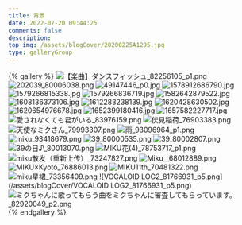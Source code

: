 ```yaml
---
title: 背景
date: 2022-07-20 09:44:25
comments: false
description:
top_img: /assets/blogCover/20200225A1295.jpg
type: galleryGroup
---
```

{% gallery %}
![【楽曲】ダンスフィッシュ_82256105_p1.png](/assets/blogCover/【楽曲】ダンスフィッシュ_82256105_p1.png)
![202039_80006038.png](/assets/blogCover/202039_80006038.png)
![49147446_p0.jpg](/assets/blogCover/49147446_p0.jpg)
![1578912686790.jpg](/assets/blogCover/1578912686790.jpg)
![1579266815338.jpg](/assets/blogCover/1579266815338.jpg)
![1579266836719.jpg](/assets/blogCover/1579266836719.jpg)
![1582642879522.jpg](/assets/blogCover/1582642879522.jpg)
![1608136373106.jpg](/assets/blogCover/1608136373106.jpg)
![1612283238139.jpg](/assets/blogCover/1612283238139.jpg)
![1620428630502.jpg](/assets/blogCover/1620428630502.jpg)
![1620654976678.jpg](/assets/blogCover/1620654976678.jpg)
![1652399180416.jpg](/assets/blogCover/1652399180416.jpg)
![1657582227717.jpg](/assets/blogCover/1657582227717.jpg)
![愛されなくても君がいる_83976159.png](/assets/blogCover/愛されなくても君がいる_83976159.png)
![伏見稲荷_76903383.png](/assets/blogCover/伏見稲荷_76903383.png)
![天使なミクさん_79993307.png](/assets/blogCover/天使なミクさん_79993307.png)
![雨_93096964_p1.png](/assets/blogCover/雨_93096964_p1.png)
![miku_93418679.png](/assets/blogCover/miku_93418679.png)
![39_80000535.png](/assets/blogCover/39_80000535.png)
![39_80002807.png](/assets/blogCover/39_80002807.png)
![39の日♪_80013070.png](/assets/blogCover/39の日♪_80013070.png)
![MIKU花(4)_78753717_p1.png](/assets/blogCover/MIKU花(4)_78753717_p1.png)
![miku散发（重新上传）_73247827.png](/assets/blogCover/miku散发（重新上传）_73247827.png)
![Miku__68012889.png](/assets/blogCover/Miku__68012889.png)
![MIKU×Kyoto_76886013.png](/assets/blogCover/MIKU×Kyoto_76886013.png)
![MIKU11th_70481322.png](/assets/blogCover/MIKU11th_70481322.png)
![miku星裙_73356409.png](/assets/blogCover/miku星裙_73356409.png)
![VOCALOID LOG2_81766931_p5.png](/assets/blogCover/VOCALOID LOG2_81766931_p5.png)
![ミクちゃんに歌ってもらう曲をミクちゃんに審査してもらっています。_82920049_p2.png](/assets/blogCover/ミクちゃんに歌ってもらう曲をミクちゃんに審査してもらっています。_82920049_p2.png)
{% endgallery %}